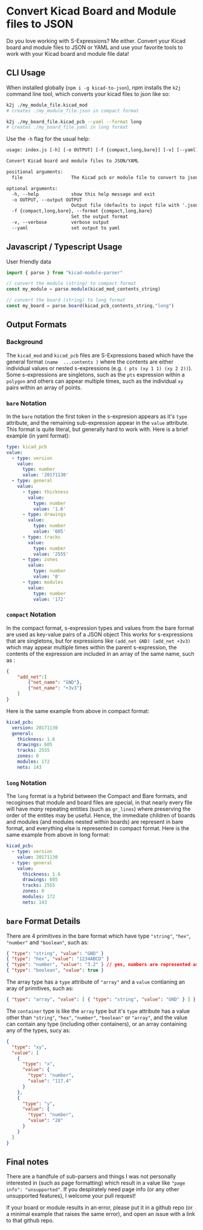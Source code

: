# Convert Kicad Board and Module files to JSON

Do you love working with S-Expressions? Me either. Convert your Kicad board
and module files to JSON or YAML and use your favorite tools to work with
your Kicad board and module file data!

## CLI Usage

When installed globally (`npm i -g kicad-to-json`), npm installs the
`k2j` command line tool, which converts your kicad files to json like so:

```sh
k2j ./my_module_file.kicad_mod
# creates ./my_module_file.json in compact format

k2j ./my_board_file.kicad_pcb --yaml --format long
# creates ./my_board_file.yaml in long format
```

Use the `-h` flag for the usual help:

```txt
usage: index.js [-h] [-o OUTPUT] [-f {compact,long,bare}] [-v] [--yaml] file

Convert Kicad board and module files to JSON/YAML

positional arguments:
  file                  The Kicad pcb or module file to convert to json

optional arguments:
  -h, --help            show this help message and exit
  -o OUTPUT, --output OUTPUT
                        Output file (defaults to input file with '.json' or '.yaml' extension)
  -f {compact,long,bare}, --format {compact,long,bare}
                        Set the output format
  -v, --verbose         verbose output
  --yaml                set output to yaml
```

## Javascript / Typescript Usage

User friendly data

```ts
import { parse } from "kicad-module-parser"

// convert the module (string) to compact format
const my_module = parse.module(kicad_mod_contents_string)

// convert the board (string) to long format
const my_board = parse.board(kicad_pcb_contents_string,"long")
```

## Output Formats

### Background

The `kicad_mod` and `kicad_pcb` files are S-Expressions based which have
the general format `(name  ...contents )` where the contents are either
individual values or nested s-expressions (e.g. `( pts (xy 1 1) (xy 2 2))`).
Some s-expressions are singletons, such as the `pts` expression within a
`polygon` and others can appear multiple times, such as the individual `xy`
pairs within an array of points.

### `bare` Notation

In the `bare` notation the first token in the s-expresion appears as it's `type`
attribute, and the remaining sub-expression appear in the `value` attribute.
This format is quite literal, but generally hard to work with.  Here is a brief
example (in yaml format):

```yaml
type: kicad_pcb
value:
  - type: version
    value:
      type: number
      value: '20171130'
  - type: general
    value:
      - type: thickness
        value:
          type: number
          value: '1.6'
      - type: drawings
        value:
          type: number
          value: '605'
      - type: tracks
        value:
          type: number
          value: '2555'
      - type: zones
        value:
          type: number
          value: '0'
      - type: modules
        value:
          type: number
          value: '172'
```

### `compact` Notation

In the compact format, s-expression types and values from the bare format are
used as key-value pairs of a JSON object This works for s-expressions that are
singletons, but for expressions like `(add_net GND) (add_net +3v3)` which may
appear multiple times within the parent s-expression, the contents of the
expression are included in an array of the same name, such as :

```json
{
    "add_net":[
        {"net_name": "GND"},
        {"net_name": "+3v3"}
    ]
}
```

Here is the same example from above in compact format:

```yaml
kicad_pcb:
  version: 20171130
  general:
    thickness: 1.6
    drawings: 605
    tracks: 2555
    zones: 0
    modules: 172
    nets: 143
```

### `long` Notation

The `long` format is a hybrid between the Compact and Bare formats, and
recoginses that module and board files are special, in that nearly every file
will have *many* repeating entities (such as `gr_lines`) where preserving the
order of the entites may be useful.  Hence, the immediate children of boards and
modules (and modules nested within boards) are represent in bare format, and
everything else is represented in compact format. Here is the same example from
above in long format:

```yaml
kicad_pcb:
  - type: version
    value: 20171130
  - type: general
    value:
      thickness: 1.6
      drawings: 605
      tracks: 2555
      zones: 0
      modules: 172
      nets: 143
```

## `bare` Format Details

There are 4 primitives in the bare format which have type `"string"`, `"hex"`,
`"number"` and `"boolean"`, such as:

```json
{ "type": "string", "value": "GND" }
{ "type": "hex", "value": "1234ABCD" }
{ "type": "number", "value": "3.2" } // yes, numbers are represented as strings
{ "type": "boolean", "value": true }
```

The array type has a `type` attribute of `"array"` and a `value` contianing an
aray of primitives, such as:

```json
{ "type": "array", "value": [ { "type": "string", "value": "GND" } ] }
```

The `container` type is like the `array` type but it's `type` attribute has a
value other than `"string"`, `"hex"`, `"number"`, `"boolean"` or `"array"`, and
the value can contain any type (including other containers), or an array
containing any of the types, sucy as:

```json
{
  "type": "xy",
  "value": [
    {
      "type": "x",
      "value": {
        "type": "number",
        "value": "117.4"
      }
    },
    {
      "type": "y",
      "value": {
        "type": "number",
        "value": "28"
      }
    }
  ]
}
```

## Final notes

There are a handfule of sub-parsers and things I was not personally
interested in (such as page formatting) which result in a value like
`"page info": "unsupported"`. If you despirately need page info (or any other
unsupported features), I welcome your pull request!

If your board or module results in an error, please put it in a github repo (or
a minimal example that raises the same error), and open an issue with a link to
that github repo.
